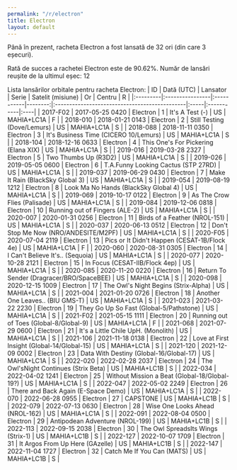 ```yaml
---
permalink: "/r/electron"
title: Electron
layout: default
---
```


Până în prezent, racheta Electron a fost lansată de 32 ori (din care 3 eșecuri).

Rată de succes a rachetei Electron este de 90.62%.
Număr de lansări reușite de la ultimul eșec: 12


Lista lansărilor orbitale pentru racheta Electron:
| ID       | Dată (UTC)      | Lansator   |   Serie | Satelit (misiune)                             | Or   | Centru     | R   |
|:---------|:----------------|:-----------|--------:|:----------------------------------------------|:-----|:-----------|:----|
| 2017-F02 | 2017-05-25 0420 | Electron   |       1 | It's A Test (-)                               | US   | MAHIA+LC1A | F   |
| 2018-010 | 2018-01-21 0143 | Electron   |       2 | Still Testing (Dove/Lemurs)                   | US   | MAHIA+LC1A | S   |
| 2018-088 | 2018-11-11 0350 | Electron   |       3 | It's Business Time (CICERO 10/Lemurs)         | US   | MAHIA+LC1A | S   |
| 2018-104 | 2018-12-16 0633 | Electron   |       4 | This One's For Pickering (Elana XIX)          | US   | MAHIA+LC1A | S   |
| 2019-016 | 2019-03-28 2327 | Electron   |       5 | Two Thumbs Up (R3D2)                          | US   | MAHIA+LC1A | S   |
| 2019-026 | 2019-05-05 0600 | Electron   |       6 | T.A.Funny Looking Cactus (STP 27RD)           | US   | MAHIA+LC1A | S   |
| 2019-037 | 2019-06-29 0430 | Electron   |       7 | Make It Rain (BlackSky Global 3)              | US   | MAHIA+LC1A | S   |
| 2019-054 | 2019-08-19 1212 | Electron   |       8 | Look Ma No Hands (BlackSky Global 4)          | US   | MAHIA+LC1A | S   |
| 2019-069 | 2019-10-17 0122 | Electron   |       9 | As The Crow Flies (Palisade)                  | US   | MAHIA+LC1A | S   |
| 2019-084 | 2019-12-06 0818 | Electron   |      10 | Running out of Fingers (ALE-2)                | US   | MAHIA+LC1A | S   |
| 2020-007 | 2020-01-31 0256 | Electron   |      11 | Birds of a Feather (NROL-151)                 | US   | MAHIA+LC1A | S   |
| 2020-037 | 2020-06-13 0512 | Electron   |      12 | Don't Stop Me Now (NRO/ANDESITE/M2PF)         | US   | MAHIA+LC1A | S   |
| 2020-F05 | 2020-07-04 2119 | Electron   |      13 | Pics or It Didn't Happen (CESAT-1B/Flock 4e)  | US   | MAHIA+LC1A | F   |
| 2020-060 | 2020-08-31 0305 | Electron   |      14 | I Can't Believe It's.. (Sequoia)              | US   | MAHIA+LC1A | S   |
| 2020-077 | 2020-10-28 2121 | Electron   |      15 | In Focus (CESAT-IIB/Flock 4ep)                | US   | MAHIA+LC1A | S   |
| 2020-085 | 2020-11-20 0220 | Electron   |      16 | Return To Sender (Dragracer/BRO/SpaceBEE)     | US   | MAHIA+LC1A | S   |
| 2020-098 | 2020-12-15 1009 | Electron   |      17 | The Owl's Night Begins (Strix-Alpha)          | US   | MAHIA+LC1A | S   |
| 2021-004 | 2021-01-20 0726 | Electron   |      18 | Another One Leaves.. (BIU GMS-T)              | US   | MAHIA+LC1A | S   |
| 2021-023 | 2021-03-22 2230 | Electron   |      19 | They Go Up So Fast (Global-5/Pathstone)       | US   | MAHIA+LC1A | S   |
| 2021-F02 | 2021-05-15 1111 | Electron   |      20 | Running out of Toes (Global-8/Global-9)       | US   | MAHIA+LC1A | F   |
| 2021-068 | 2021-07-29 0600 | Electron   |      21 | It's a Little Chile UpH. (Monolith)           | US   | MAHIA+LC1A | S   |
| 2021-106 | 2021-11-18 0138 | Electron   |      22 | Love at First Insight (Global-14/Global-15)   | US   | MAHIA+LC1A | S   |
| 2021-120 | 2021-12-09 0002 | Electron   |      23 | Data With Destiny (Global-16/Global-17)       | US   | MAHIA+LC1A | S   |
| 2022-020 | 2022-02-28 2037 | Electron   |      24 | The Owl'sNight Continues (Strix Beta)         | US   | MAHIA+LC1B | S   |
| 2022-034 | 2022-04-02 1241 | Electron   |      25 | Without Mission a Beat (Global-18/Global-19?) | US   | MAHIA+LC1A | S   |
| 2022-047 | 2022-05-02 2249 | Electron   |      26 | There and Back Again (E-Space Demo)           | US   | MAHIA+LC1A | S   |
| 2022-070 | 2022-06-28 0955 | Electron   |      27 | CAPSTONE                                      | US   | MAHIA+LC1B | S   |
| 2022-079 | 2022-07-13 0630 | Electron   |      28 | Wise One Looks Ahead (NROL-162)               | US   | MAHIA+LC1A | S   |
| 2022-091 | 2022-08-04 0500 | Electron   |      29 | Antipodean Adventure (NROL-199)               | US   | MAHIA+LC1B | S   |
| 2022-113 | 2022-09-15 2038 | Electron   |      30 | The Owl SpreadsIts Wings (Strix-1)            | US   | MAHIA+LC1B | S   |
| 2022-127 | 2022-10-07 1709 | Electron   |      31 | It Argos From Up Here (GAzelle)               | US   | MAHIA+LC1B | S   |
| 2022-147 | 2022-11-04 1727 | Electron   |      32 | Catch Me If You Can (MATS)                    | US   | MAHIA+LC1B | S   |
